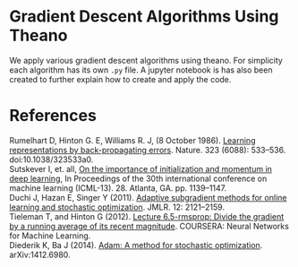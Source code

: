 # Gradient Descent Algorithms Using Theano
We apply various gradient descent algorithms using theano. For simplicity each algorithm has its own `.py` file. A jupyter notebook is has also been created to further explain how to create and apply the code. 

# References
Rumelhart D, Hinton G. E, Williams R. J, (8 October 1986). <u>Learning representations by back-propagating errors</u>. Nature. 323 (6088): 533–536. doi:10.1038/323533a0.<br>
Sutskever I, et. all, <u>On the importance of initialization and momentum in deep learning</u>, In Proceedings of the 30th international conference on machine learning (ICML-13). 28. Atlanta, GA. pp. 1139–1147. <br>
Duchi J, Hazan E, Singer Y (2011). <u>Adaptive subgradient methods for online learning and stochastic optimization</u>. JMLR. 12: 2121–2159.<br>
Tieleman T, and Hinton G (2012). <u>Lecture 6.5-rmsprop: Divide the gradient by a running average of its recent magnitude</u>. COURSERA: Neural Networks for Machine Learning.<br>
Diederik K, Ba J (2014). <u>Adam: A method for stochastic optimization</u>. arXiv:1412.6980.<br>
